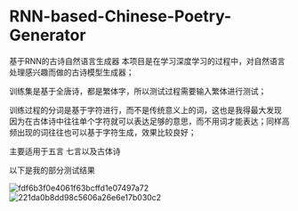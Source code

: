 # RNN-based-Chinese-Poetry-Generator
基于RNN的古诗自然语言生成器
本项目是在学习深度学习的过程中，对自然语言处理感兴趣而做的古诗模型生成器；

训练集是基于全唐诗，都是繁体字，所以测试过程需要输入繁体进行测试；

训练过程的分词是基于字符进行，而不是传统意义上的词，这也是我得最大发现
因为在古体诗中往往单个字符就可以表达足够的意思，而不用词才能表达；同样高频出现的词往往也可以基于字符生成，效果比较良好；

主要适用于五言 七言以及古体诗

以下是我的部分测试结果

![fdf6b3f0e4061f63bcffd1e07497a72](https://user-images.githubusercontent.com/87323344/232471016-4571628c-452e-4f1a-bf56-4b8fcf2b276b.png)
![221da0b8dd98c5606a26e6e17b030c2](https://user-images.githubusercontent.com/87323344/232471071-47fbb5d7-a4af-49d8-8ecb-ce9a80f55104.png)
